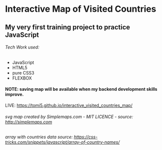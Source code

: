 # Interactive Map of Visited Countries



## My very first training project to practice JavaScript



###### Tech Work used:
- JavaScript
- HTML5
- pure CSS3
- FLEXBOX

#### NOTE: saving map will be available when my backend development skills improve. 


LIVE: https://tomi5.github.io/interactive_visited_countries_map/

###### svg map created by Simplemaps.com - MIT LICENCE - source: http://simplemaps.com 
###### array with countries data source: https://css-tricks.com/snippets/javascript/array-of-country-names/
